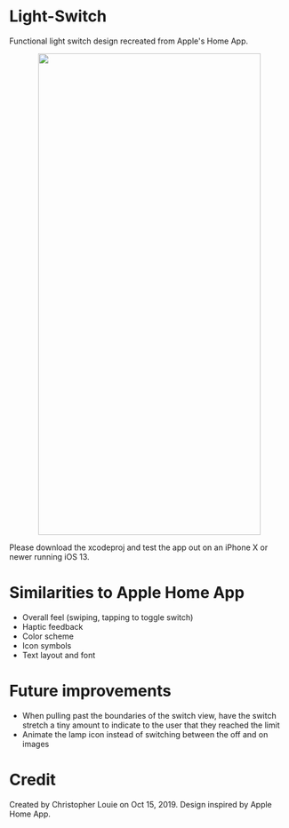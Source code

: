 # Light-Switch
Functional light switch design recreated from Apple's Home App.

<p align="center">
  <img width="400" height="867" src="https://user-images.githubusercontent.com/49666373/66895005-cc7c4900-efbf-11e9-95b2-ca7584b7bf46.gif">
</p>

Please download the xcodeproj and test the app out on an iPhone X or newer running iOS 13.

# Similarities to Apple Home App
- Overall feel (swiping, tapping to toggle switch)
- Haptic feedback
- Color scheme
- Icon symbols
- Text layout and font

# Future improvements
- When pulling past the boundaries of the switch view, have the switch stretch a tiny amount to indicate to the user that they reached the limit
- Animate the lamp icon instead of switching between the off and on images

# Credit
Created by Christopher Louie on Oct 15, 2019. Design inspired by Apple Home App.
